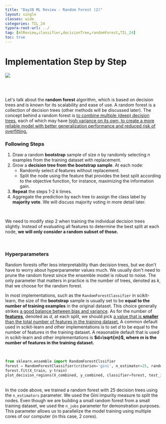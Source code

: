 ```yaml
---
title: "Day38 ML Review - Random Forest (2)"
layout: single
classes: wide
categories: TIL_24
typora-root-url: ../
tag: [mlReview,classifier,decisionTree,randomForest,TIL_24]
toc: true 
---
```


# Implementation Step by Step

<img src="/blog/images/2024-07-31-TIL24_Day38/3D0538C8-22BE-4B10-8445-6A6100537D6E.jpeg">

<br><br>

Let's talk about the **random forest** algorithm, which is based on decision trees and is known for its scalability and ease of use. A random forest is a collection of decision trees (other methods will be discussed later). The concept behind a random forest is <u>to combine multiple (deep) decision trees</u>, each of which may have <u>high variance on its own, to create a more reliable model with better generalization performance and reduced risk of overfitting.</u>



### Following Steps

1. Draw a random **bootstrap** sample of size *n* by randomly selecting *n* examples from the training dataset with replacement.
2. Grow a **decision tree from the bootstrap sample**. At each node:
   - Randomly select *d* features without replacement.
   - Split the node using the feature that provides the best split according to the objective function, for instance, maximizing the information gain.
3. **Repeat** the steps 1-2 *k* times.
4. Aggregate the prediction by each tree to assign the class label by **majority vote**.  We will discuss majority voting in more detail later.

<br>

We need to modify step 2 when training the individual decision trees slightly. Instead of evaluating all features to determine the best split at each node, **we will only consider a random subset of those.**



<Br>

### Hyperparameters

Random forests offer less interpretability than decision trees, but we don't have to worry about hyperparameter values much. We usually don't need to prune the random forest since the ensemble model is robust to noise. The only parameter that matters in practice is the number of trees, denoted as $k$, that we choose for the random forest.

In most implementations, such as the `RandomForestClassifier` in scikit-learn, the size of the **bootstrap** sample is usually set to be **equal to the number of training examples** in the original dataset. This choice generally strikes <u>a good balance between bias and variance</u>. As for the number of **<u>features</u>**, denoted as $d$, at each split, we should pick <u>a value that is <b>smaller</b> than the total number of features in the training dataset.</u> A common default used in scikit-learn and other implementations is to set $d$ to be equal to the number of features in the training dataset. A reasonable default that is used in scikit-learn and other implementations is **$d=\sqrt{m}$, where $m$ is the number of features in the training dataset.** 

<br>

```python
from sklearn.ensemble import RandomForestClssifier
forest = RandomForestClassifier(criterion='gini', n_estimator=25, random_state=1, n_jobs=2)
forest.fit(X_train, y-train)
plot_decision_regions(X_combined, y_combined, classifier=forest, test_idx=range(105,150))
```

<br>In the code above, we trained a random forest with 25 decision trees using the `n_estimators` parameter. We used the Gini impurity measure to split the nodes. Even though we are building a small random forest from a small training dataset, we used the `n_jobs` parameter for demonstration purposes. This parameter allows us to parallelize the model training using multiple cores of our computer (in this case, 2 cores).

<br><Br>
